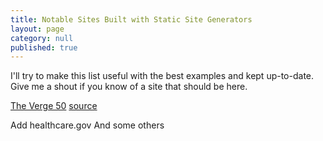```yaml
---
title: Notable Sites Built with Static Site Generators
layout: page
category: null
published: true
---
```


I'll try to make this list useful with the best examples and kept up-to-date. Give me a shout if you know of a site that should be here.


[The Verge 50](http://www.theverge.com/a/the-verge-50) [source](https://github.com/voxmedia/verge-50)

Add healthcare.gov And some others
